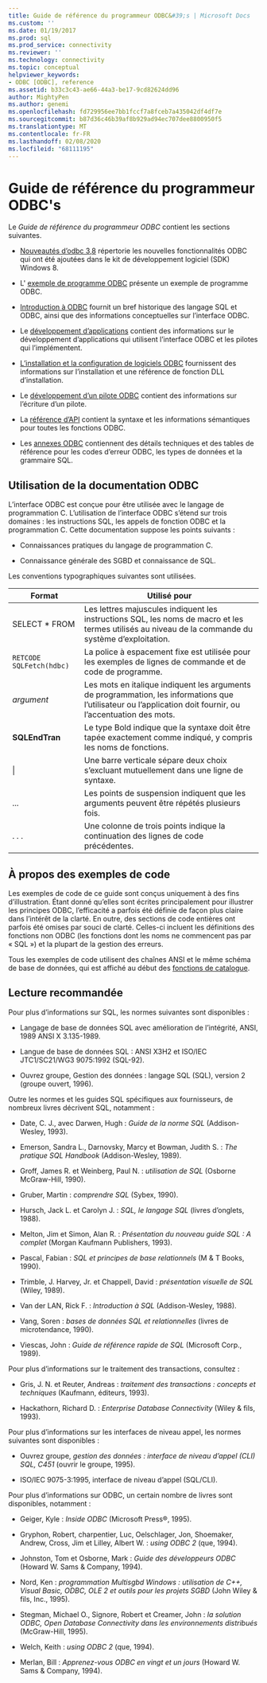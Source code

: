```yaml
---
title: Guide de référence du programmeur ODBC&#39;s | Microsoft Docs
ms.custom: ''
ms.date: 01/19/2017
ms.prod: sql
ms.prod_service: connectivity
ms.reviewer: ''
ms.technology: connectivity
ms.topic: conceptual
helpviewer_keywords:
- ODBC [ODBC], reference
ms.assetid: b33c3c43-ae66-44a3-be17-9cd82624dd96
author: MightyPen
ms.author: genemi
ms.openlocfilehash: fd729956ee7bb1fccf7a8fceb7a435042df4df7e
ms.sourcegitcommit: b87d36c46b39af8b929ad94ec707dee8800950f5
ms.translationtype: MT
ms.contentlocale: fr-FR
ms.lasthandoff: 02/08/2020
ms.locfileid: "68111195"
---
```

# <a name="odbc-programmer39s-reference"></a>Guide de référence du programmeur ODBC&#39;s
Le *Guide de référence du programmeur ODBC* contient les sections suivantes.  
  
-   [Nouveautés d’odbc 3,8](../../odbc/reference/what-s-new-in-odbc-3-8.md) répertorie les nouvelles fonctionnalités ODBC qui ont été ajoutées dans le kit de développement logiciel (SDK) Windows 8.  
  
-   L' [exemple de programme ODBC](../../odbc/reference/sample-odbc-program.md) présente un exemple de programme ODBC.  
  
-   [Introduction à ODBC](../../odbc/reference/introduction-to-odbc.md) fournit un bref historique des langage SQL et ODBC, ainsi que des informations conceptuelles sur l’interface ODBC.  
  
-   Le [développement d’applications](../../odbc/reference/develop-app/developing-applications.md) contient des informations sur le développement d’applications qui utilisent l’interface ODBC et les pilotes qui l’implémentent.  
  
-   [L’installation et la configuration de logiciels ODBC](../../odbc/reference/install/installing-and-configuring-the-odbc-software.md) fournissent des informations sur l’installation et une référence de fonction DLL d’installation.  
  
-   Le [développement d’un pilote ODBC](../../odbc/reference/develop-driver/developing-an-odbc-driver.md) contient des informations sur l’écriture d’un pilote.  
  
-   La [référence d’API](../../odbc/reference/syntax/odbc-reference.md) contient la syntaxe et les informations sémantiques pour toutes les fonctions ODBC.  
  
-   Les [annexes ODBC](../../odbc/reference/appendixes/odbc-appendixes.md) contiennent des détails techniques et des tables de référence pour les codes d’erreur ODBC, les types de données et la grammaire SQL.  
  
## <a name="working-with-the-odbc-documentation"></a>Utilisation de la documentation ODBC  
 L’interface ODBC est conçue pour être utilisée avec le langage de programmation C. L’utilisation de l’interface ODBC s’étend sur trois domaines : les instructions SQL, les appels de fonction ODBC et la programmation C. Cette documentation suppose les points suivants :  
  
-   Connaissances pratiques du langage de programmation C.  
  
-   Connaissance générale des SGBD et connaissance de SQL.  
  
 Les conventions typographiques suivantes sont utilisées.  
  
|Format|Utilisé pour|  
|------------|--------------|  
|SELECT * FROM|Les lettres majuscules indiquent les instructions SQL, les noms de macro et les termes utilisés au niveau de la commande du système d’exploitation.|  
|`RETCODE SQLFetch(hdbc)`|La police à espacement fixe est utilisée pour les exemples de lignes de commande et de code de programme.|  
|*argument*|Les mots en italique indiquent les arguments de programmation, les informations que l’utilisateur ou l’application doit fournir, ou l’accentuation des mots.|  
|**SQLEndTran**|Le type Bold indique que la syntaxe doit être tapée exactement comme indiqué, y compris les noms de fonctions.|  
|&#124;|Une barre verticale sépare deux choix s’excluant mutuellement dans une ligne de syntaxe.|  
|...|Les points de suspension indiquent que les arguments peuvent être répétés plusieurs fois.|  
|. . .|Une colonne de trois points indique la continuation des lignes de code précédentes.|  
  
## <a name="about-the-code-examples"></a>À propos des exemples de code  
 Les exemples de code de ce guide sont conçus uniquement à des fins d’illustration. Étant donné qu’elles sont écrites principalement pour illustrer les principes ODBC, l’efficacité a parfois été définie de façon plus claire dans l’intérêt de la clarté. En outre, des sections de code entières ont parfois été omises par souci de clarté. Celles-ci incluent les définitions des fonctions non ODBC (les fonctions dont les noms ne commencent pas par « SQL ») et la plupart de la gestion des erreurs.  
  
 Tous les exemples de code utilisent des chaînes ANSI et le même schéma de base de données, qui est affiché au début des [fonctions de catalogue](../../odbc/reference/develop-app/catalog-functions.md).  
  
## <a name="recommended-reading"></a>Lecture recommandée  
 Pour plus d’informations sur SQL, les normes suivantes sont disponibles :  
  
-   Langage de base de données SQL avec amélioration de l’intégrité, ANSI, 1989 ANSI X 3.135-1989.  
  
-   Langue de base de données SQL : ANSI X3H2 et ISO/IEC JTC1/SC21/WG3 9075:1992 (SQL-92).  
  
-   Ouvrez groupe, Gestion des données : langage SQL (SQL), version 2 (groupe ouvert, 1996).  
  
 Outre les normes et les guides SQL spécifiques aux fournisseurs, de nombreux livres décrivent SQL, notamment :  
  
-   Date, C. J., avec Darwen, Hugh : *Guide de la norme SQL* (Addison-Wesley, 1993).  
  
-   Emerson, Sandra L., Darnovsky, Marcy et Bowman, Judith S. : *The pratique SQL Handbook* (Addison-Wesley, 1989).  
  
-   Groff, James R. et Weinberg, Paul N. : *utilisation de SQL* (Osborne McGraw-Hill, 1990).  
  
-   Gruber, Martin : *comprendre SQL* (Sybex, 1990).  
  
-   Hursch, Jack L. et Carolyn J. : *SQL, le langage SQL* (livres d’onglets, 1988).  
  
-   Melton, Jim et Simon, Alan R. : *Présentation du nouveau guide SQL : A complet* (Morgan Kaufmann Publishers, 1993).  
  
-   Pascal, Fabian : *SQL et principes de base relationnels* (M & T Books, 1990).  
  
-   Trimble, J. Harvey, Jr. et Chappell, David : *présentation visuelle de SQL* (Wiley, 1989).  
  
-   Van der LAN, Rick F. : *Introduction à SQL* (Addison-Wesley, 1988).  
  
-   Vang, Soren : *bases de données SQL et relationnelles* (livres de microtendance, 1990).  
  
-   Viescas, John : *Guide de référence rapide de SQL* (Microsoft Corp., 1989).  
  
 Pour plus d’informations sur le traitement des transactions, consultez :  
  
-   Gris, J. N. et Reuter, Andreas : *traitement des transactions : concepts et techniques* (Kaufmann, éditeurs, 1993).  
  
-   Hackathorn, Richard D. : *Enterprise Database Connectivity* (Wiley & fils, 1993).  
  
 Pour plus d’informations sur les interfaces de niveau appel, les normes suivantes sont disponibles :  
  
-   Ouvrez groupe, *gestion des données : interface de niveau d’appel (CLI) SQL, C451* (ouvrir le groupe, 1995).  
  
-   ISO/IEC 9075-3:1995, interface de niveau d’appel (SQL/CLI).  
  
 Pour plus d’informations sur ODBC, un certain nombre de livres sont disponibles, notamment :  
  
-   Geiger, Kyle : *Inside ODBC* (Microsoft Press®, 1995).  
  
-   Gryphon, Robert, charpentier, Luc, Oelschlager, Jon, Shoemaker, Andrew, Cross, Jim et Lilley, Albert W. : *using ODBC 2* (que, 1994).  
  
-   Johnston, Tom et Osborne, Mark : *Guide des développeurs ODBC* (Howard W. Sams & Company, 1994).  
  
-   Nord, Ken : *programmation Multisgbd Windows : utilisation de C++, Visual Basic, ODBC, OLE 2 et outils pour les projets SGBD* (John Wiley & fils, Inc., 1995).  
  
-   Stegman, Michael O., Signore, Robert et Creamer, John : *la solution ODBC, Open Database Connectivity dans les environnements distribués* (McGraw-Hill, 1995).  
  
-   Welch, Keith : *using ODBC 2* (que, 1994).  
  
-   Merlan, Bill : *Apprenez-vous ODBC en vingt et un jours* (Howard W. Sams & Company, 1994).
